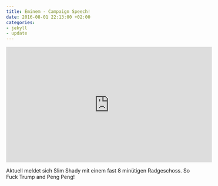 ```yaml
---
title: Eminem - Campaign Speech!
date: 2016-08-01 22:13:00 +02:00
categories:
- jekyll
- update
---
```


<iframe width="560" height="315" src="https://www.youtube.com/embed/1cpUwbr5YyE" frameborder="0" allowfullscreen></iframe>

Aktuell meldet sich Slim Shady mit einem fast 8 minütigen Radgeschoss. So Fuck Trump and Peng Peng! 